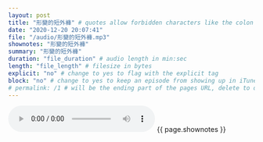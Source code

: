 ```yaml
---
layout: post
title: "形變的短外褲" # quotes allow forbidden characters like the colon
date: "2020-12-20 20:07:41"
file: "/audio/形變的短外褲.mp3"
shownotes: "形變的短外褲"
summary: "形變的短外褲"
duration: "file_duration" # audio length in min:sec
length: "file_length" # filesize in bytes
explicit: "no" # change to yes to flag with the explicit tag
block: "no" # change to yes to keep an episode from showing up in iTunes
# permalink: /1 # will be the ending part of the pages URL, delete to default to the title
---
```


<audio controls>
<source src="{{site.url}}{{site.baseurl}}{{ page.file }}" type="audio/x-mp3">
Your browser does not support the audio element.
</audio>
{{ page.shownotes }}
